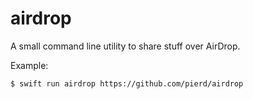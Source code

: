 # airdrop

A small command line utility to share stuff over AirDrop.

Example:
```bash
$ swift run airdrop https://github.com/pierd/airdrop
```
